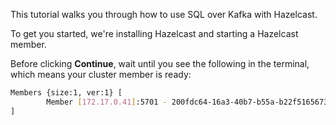 This tutorial walks you through how to use SQL over Kafka with Hazelcast.

To get you started, we're installing Hazelcast and starting a Hazelcast member.

Before clicking **Continue**, wait until you see the following in the terminal, which means your cluster member is ready:

```bash
Members {size:1, ver:1} [
        Member [172.17.0.41]:5701 - 200fdc64-16a3-40b7-b55a-b22f51656730 this
]
```